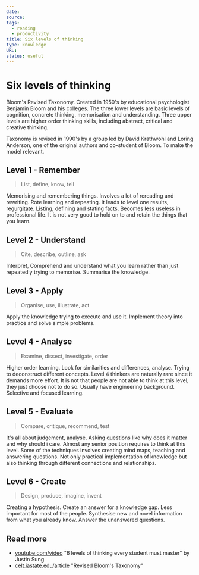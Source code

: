 ```yaml
---
date: 
source: 
tags:
  - reading
  - productivity
title: Six levels of thinking
type: knowledge
URL: 
status: useful
---
```


# Six levels of thinking

Bloom's Revised Taxonomy. Created in 1950's by educational psychologist Benjamin Bloom and his colleges. The three lower levels are basic levels of cognition, concrete thinking, memorisation and understanding. Three upper levels are higher order thinking skills, including abstract, critical and creative thinking.

Taxonomy is revised in 1990's by a group led by David Krathwohl and Loring Anderson, one of the original authors and co-student of Bloom. To make the model relevant.

## Level 1 - Remember

>List, define, know, tell

Memorising and remembering things. Involves a lot of rereading and rewriting. Rote learning and repeating. It leads to level one results, regurgitate. Listing, defining and stating facts. Becomes less useless in professional life. It is not very good to hold on to and retain the things that you learn.

## Level 2 - Understand

>Cite, describe, outline, ask

Interpret, Comprehend and understand what you learn rather than just repeatedly trying to memorise. Summarise the knowledge.

## Level 3 - Apply

>Organise, use, illustrate, act

Apply the knowledge trying to execute and use it. Implement theory into practice and solve simple problems.

## Level 4 - Analyse

>Examine, dissect, investigate, order

Higher order learning.  Look for similarities and differences, analyse. Trying to deconstruct different concepts. Level 4 thinkers are naturally rare since it demands more effort. It is not that people are not able to think at this level, they just choose not to do so. Usually have engineering background. Selective and focused learning.

## Level 5 - Evaluate

>Compare, critique, recommend, test

It's all about judgement, analyse. Asking questions like why does it matter and why should i care. Almost any senior position requires to think at this level. Some of the techniques involves creating mind maps, teaching and answering questions. Not only practical implementation of knowledge but also thinking through different connections and relationships.

## Level 6 - Create

>Design, produce, imagine, invent

Creating a hypothesis. Create an answer for a knowledge gap. Less important for most of the people. Synthesise new and novel information from what you already know. Answer the unanswered questions.

## Read more

- [youtube.com/video](https://www.youtube.com/watch?v=1xqerXscTsE) "6 levels of thinking every student must master" by Justin Sung
- [celt.iastate.edu/article](https://www.celt.iastate.edu/instructional-strategies/effective-teaching-practices/revised-blooms-taxonomy/) "Revised Bloom's Taxonomy"

